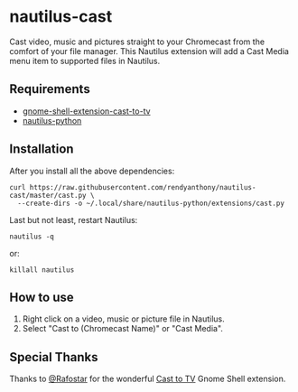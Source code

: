 # nautilus-cast
Cast video, music and pictures straight to your Chromecast from the comfort of your file manager. This Nautilus extension will add a Cast Media menu item to supported files in Nautilus.

## Requirements
* [gnome-shell-extension-cast-to-tv](https://github.com/Rafostar/gnome-shell-extension-cast-to-tv/)
* [nautilus-python](https://github.com/GNOME/nautilus-python/)

## Installation

After you install all the above dependencies:
```
curl https://raw.githubusercontent.com/rendyanthony/nautilus-cast/master/cast.py \
  --create-dirs -o ~/.local/share/nautilus-python/extensions/cast.py
```

Last but not least, restart Nautilus:
```
nautilus -q
```
or:
```
killall nautilus
```

## How to use
1. Right click on a video, music or picture file in Nautilus.
1. Select "Cast to (Chromecast Name)" or "Cast Media".

## Special Thanks
Thanks to [@Rafostar](https://github.com/Rafostar) for the wonderful [Cast to TV](https://github.com/Rafostar/gnome-shell-extension-cast-to-tv/) Gnome Shell extension.
